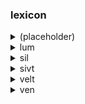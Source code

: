 ### lexicon



<details>
<summary>(placeholder)</summary>
á </br>
ánt </br>
í </br>
ínt </br>
ú </br>
únt </br>
é </br>
ché </br>
céme </br>
ó </br>
chó </br>
cómo </br>
íeri </br>
yí </br>
áera </br>
yá </br>
úeru </br>
yú </br>
éire </br>
yé </br>
óiro </br>
yó </br>
</details>

<details>
<summary>lum</summary>
lumá </br>
lumánt </br>
lumí </br>
lumínt </br>
lumú </br>
lumúnt </br>
lumé </br>
lumché </br>
lumcéme </br>
lumó </br>
lumchó </br>
lumcómo </br>
lumíeri </br>
lumyí </br>
lumáera </br>
lumyá </br>
lumúeru </br>
lumyú </br>
luméire </br>
lumyé </br>
lumóiro </br>
lumyó </br>
</details>

<details>
<summary>sil</summary>
silá </br>
silánt </br>
silí </br>
silínt </br>
silú </br>
silúnt </br>
silé </br>
silché </br>
silcéme </br>
siló </br>
silchó </br>
silcómo </br>
silíeri </br>
silyí </br>
siláera </br>
silyá </br>
silúeru </br>
silyú </br>
siléire </br>
silyé </br>
silóiro </br>
silyó </br>
</details>

<details>
<summary>sivt</summary>
sivtá </br>
sivtánt </br>
sivtí </br>
sivtínt </br>
sivtú </br>
sivtúnt </br>
sivté </br>
sivtché </br>
sivtcéme </br>
sivtó </br>
sivtchó </br>
sivtcómo </br>
sivtíeri </br>
sivtyí </br>
sivtáera </br>
sivtyá </br>
sivtúeru </br>
sivtyú </br>
sivtéire </br>
sivtyé </br>
sivtóiro </br>
sivtyó </br>
</details>

<details>
<summary>velt</summary>
veltá </br>
veltánt </br>
veltí </br>
veltínt </br>
veltú </br>
veltúnt </br>
velté </br>
veltché </br>
veltcéme </br>
veltó </br>
veltchó </br>
veltcómo </br>
veltíeri </br>
veltyí </br>
veltáera </br>
veltyá </br>
veltúeru </br>
veltyú </br>
veltéire </br>
veltyé </br>
veltóiro </br>
veltyó </br>
</details>

<details>
<summary>ven</summary>
vená </br>
venánt </br>
vení </br>
venínt </br>
venú </br>
venúnt </br>
vené </br>
venché </br>
vencéme </br>
venó </br>
venchó </br>
vencómo </br>
veníeri </br>
venyí </br>
venáera </br>
venyá </br>
venúeru </br>
venyú </br>
venéire </br>
venyé </br>
venóiro </br>
venyó </br>
</details>
